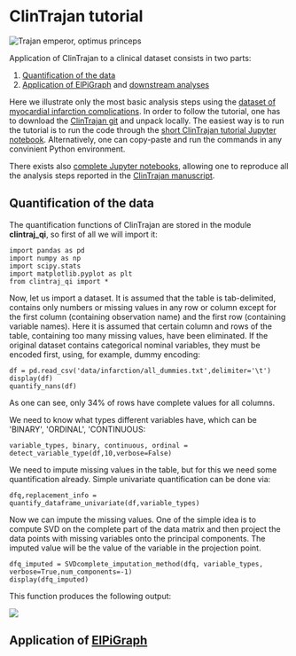 # ClinTrajan tutorial 

![Trajan emperor, optimus princeps](https://github.com/auranic/ClinTrajan/blob/master/images/trajan.png)

Application of ClinTrajan to a clinical dataset consists in two parts:

1. [Quantification of the data]()
2. [Application of ElPiGraph]() and  [downstream analyses]()

Here we illustrate only the most basic analysis steps using the [dataset of myocardial infarction complications]().  In order to follow the tutorial, one has to download the [ClinTrajan git](https://github.com/auranic/ClinTrajan) and unpack locally. The easiest way is to run the tutorial is to run the code through the [short ClinTrajan tutorial Jupyter notebook](ClinTrajan_tutorial_short.ipynb). Alternatively, one can copy-paste and run the commands in any convinient Python environment. 

There exists also [complete Jupyter notebooks](), allowing one to reproduce all the analysis steps reported in the [ClinTrajan manuscript](https://arxiv.org/abs/2007.03788).


## Quantification of the data

The quantification functions of ClinTrajan are stored in the module **clintraj_qi**, so first of all we will import it:

```
import pandas as pd
import numpy as np
import scipy.stats
import matplotlib.pyplot as plt
from clintraj_qi import *
```

Now, let us import a dataset. It is assumed that the table is tab-delimited, contains only numbers or missing values in any row or column except for the first column (containing observation name) and the first row (containing variable names). Here it is assumed that certain column and rows of the table, containing too many missing values, have been eliminated. If the original dataset contains categorical nominal variables, they must be encoded first, using, for example, dummy encoding:

```
df = pd.read_csv('data/infarction/all_dummies.txt',delimiter='\t')
display(df)
quantify_nans(df)
```

As one can see, only 34% of rows have complete values for all columns.

We need to know what types different variables have, which can be 'BINARY', 'ORDINAL', 'CONTINUOUS:
```
variable_types, binary, continuous, ordinal = detect_variable_type(df,10,verbose=False)
```
We need to impute missing values in the table, but for this we need some quantification already. Simple univariate quantification can be done via:
```
dfq,replacement_info = quantify_dataframe_univariate(df,variable_types)
```

Now we can impute the missing values. One of the simple idea is to compute SVD on the complete part of the data matrix and then project the data points with missing variables onto the principal components. The imputed value will be the value of the variable in the projection point.
```
dfq_imputed = SVDcomplete_imputation_method(dfq, variable_types, verbose=True,num_components=-1)
display(dfq_imputed)
```

This function produces the following output:

![](https://github.com/auranic/ClinTrajan/blob/master/images/imputation_svd.png)



## Application of [ElPiGraph](https://sysbio-curie.github.io/elpigraph/)



